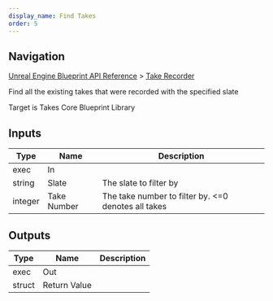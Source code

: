 ```yaml
---
display_name: Find Takes
order: 5
---
```

## Navigation

[Unreal Engine Blueprint API Reference](https://dev.epicgames.com/documentation/en-us/unreal-engine/BlueprintAPI) > [Take Recorder](https://dev.epicgames.com/documentation/en-us/unreal-engine/BlueprintAPI/TakeRecorder)

Find all the existing takes that were recorded with the specified slate

Target is Takes Core Blueprint Library

## Inputs

| Type | Name | Description |
| --- | --- | --- |
| exec | In |  |
| string | Slate | The slate to filter by |
| integer | Take Number | The take number to filter by. \<=0 denotes all takes |

## Outputs

| Type | Name | Description |
| --- | --- | --- |
| exec | Out |  |
| struct | Return Value |  |
